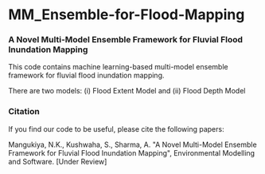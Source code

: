 # MM_Ensemble-for-Flood-Mapping
### A Novel Multi-Model Ensemble Framework for Fluvial Flood Inundation Mapping

This code contains machine learning-based multi-model ensemble framework for fluvial flood inundation mapping.

There are two models: (i) Flood Extent Model and (ii) Flood Depth Model

### Citation

If you find our code to be useful, please cite the following papers:

Mangukiya, N.K., Kushwaha, S., Sharma, A. "A Novel Multi-Model Ensemble Framework for Fluvial Flood Inundation Mapping", Environmental Modelling and Software. [Under Review]
